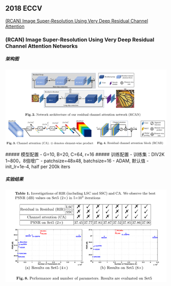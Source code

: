 ## 2018 ECCV
[(RCAN) Image Super-Resolution Using Very Deep Residual Channel Attention ](#2018eccvrcan)

<span id="2018eccvrcan">

### (RCAN) Image Super-Resolution Using Very Deep Residual Channel Attention Networks

</span>


##### 架构图
<p align="center"><img  src="imgs/ECCV2018RCAN1.png" /></p>
##### 模型配置
- G=10, B=20, C=64, r=16
##### 训练配置
- 训练集：DIV2K 1~800，8倍增广
- patchsize=48x48, batchsize=16
- ADAM, 默认值
- init_lr=1e-4, half per 200k iters

##### 实验结果
<p align="center"><img  src="imgs/ECCV2018RCAN2.png"/></p>
